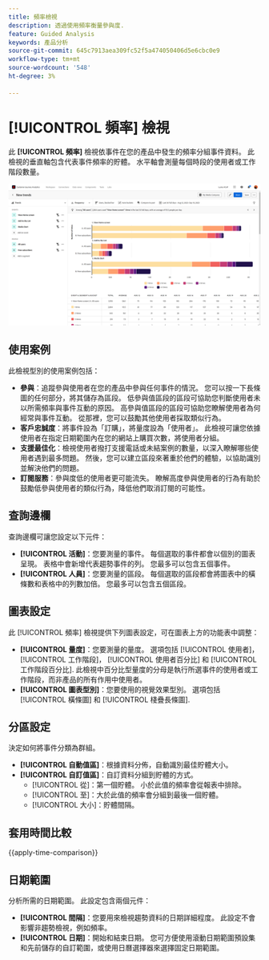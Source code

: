 ```yaml
---
title: 頻率檢視
description: 透過使用頻率衡量參與度.
feature: Guided Analysis
keywords: 產品分析
source-git-commit: 645c7913aea309fc52f5a474050406d5e6cbc0e9
workflow-type: tm+mt
source-wordcount: '548'
ht-degree: 3%

---
```


# [!UICONTROL 頻率] 檢視

此 **[!UICONTROL 頻率]** 檢視依事件在您的產品中發生的頻率分組事件資料。 此檢視的垂直軸包含代表事件頻率的貯體。 水平軸會測量每個時段的使用者或工作階段數量。

![頻率熒幕擷圖](../assets/frequency-stacked.png)

## 使用案例

此檢視型別的使用案例包括：

* **參與**：追蹤參與使用者在您的產品中參與任何事件的情況。 您可以按一下長條圖的任何部分，將其儲存為區段。 低參與值區段的區段可協助您判斷使用者未以所需頻率與事件互動的原因。 高參與值區段的區段可協助您瞭解使用者為何經常與事件互動。 從那裡，您可以鼓勵其他使用者採取類似行為。
* **客戶忠誠度**：將事件設為「訂購」，將量度設為「使用者」。 此檢視可讓您依據使用者在指定日期範圍內在您的網站上購買次數，將使用者分組。
* **支援最佳化**：檢視使用者撥打支援電話或未結案例的數量，以深入瞭解哪些使用者遇到最多問題。 然後，您可以建立區段來著重於他們的體驗，以協助識別並解決他們的問題。
* **訂閱服務**：參與度低的使用者更可能流失。 瞭解高度參與使用者的行為有助於鼓勵低參與使用者的類似行為，降低他們取消訂閱的可能性。

## 查詢邊欄

查詢邊欄可讓您設定以下元件：

* **[!UICONTROL 活動]**：您要測量的事件。 每個選取的事件都會以個別的圖表呈現。 表格中會新增代表趨勢事件的列。 您最多可以包含五個事件。
* **[!UICONTROL 人員]**：您要測量的區段。 每個選取的區段都會將圖表中的橫條數和表格中的列數加倍。 您最多可以包含五個區段。

## 圖表設定

此 [!UICONTROL 頻率] 檢視提供下列圖表設定，可在圖表上方的功能表中調整：

* **[!UICONTROL 量度]**：您要測量的量度。 選項包括 [!UICONTROL 使用者]，  [!UICONTROL 工作階段]，  [!UICONTROL 使用者百分比] 和  [!UICONTROL 工作階段百分比]. 此檢視中百分比型量度的分母是執行所選事件的使用者或工作階段，而非產品的所有作用中使用者。
* **[!UICONTROL 圖表型別]**：您要使用的視覺效果型別。 選項包括 [!UICONTROL 橫條圖] 和 [!UICONTROL 棧疊長條圖].

## 分區設定

決定如何將事件分類為群組。

* **[!UICONTROL 自動值區]**：根據資料分佈，自動識別最佳貯體大小。
* **[!UICONTROL 自訂值區]**：自訂資料分組到貯體的方式。
   * [!UICONTROL 從]：第一個貯體。 小於此值的頻率會從報表中排除。
   * [!UICONTROL 至]：大於此值的頻率會分組到最後一個貯體。
   * [!UICONTROL 大小]：貯體間隔。

## 套用時間比較

{{apply-time-comparison}}

## 日期範圍

分析所需的日期範圍。 此設定包含兩個元件：

* **[!UICONTROL 間隔]**：您要用來檢視趨勢資料的日期詳細程度。 此設定不會影響非趨勢檢視，例如頻率。
* **[!UICONTROL 日期]**：開始和結束日期。 您可方便使用滾動日期範圍預設集和先前儲存的自訂範圍，或使用日曆選擇器來選擇固定日期範圍。
